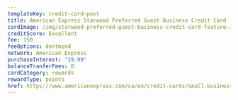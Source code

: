 ```yaml
---
templateKey: credit-card-post
title: American Express Starwood Preferred Guest Business Credit Card
cardImage: /img/starwood-preferred-guest-business-credit-card-feature-image.jpg
creditScore: Excellent
fee: 150
feeOptions: dontmind
network: American Express
purchaseInterest: "19.99"
balanceTranferFees: 0
cardCategory: rewards
rewardType: points
href: https://www.americanexpress.com/ca/en/credit-cards/small-business-starwood-card/?linknav=ca-en-amex-cardshop-allcards-learn-starwoodPreferredGuestBusinessCreditCard&cpid=100186460
---
```

